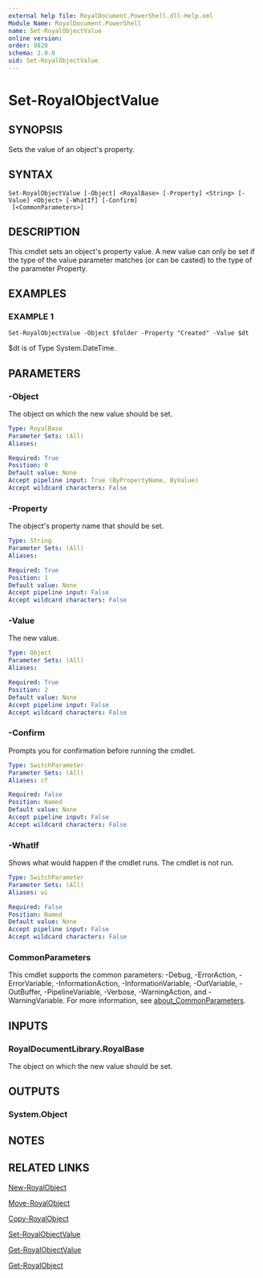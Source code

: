 ```yaml
---
external help file: RoyalDocument.PowerShell.dll-Help.xml
Module Name: RoyalDocument.PowerShell
name: Set-RoyalObjectValue
online version:
order: 9820
schema: 2.0.0
uid: Set-RoyalObjectValue
---
```


# Set-RoyalObjectValue

## SYNOPSIS
Sets the value of an object's property.

## SYNTAX

```
Set-RoyalObjectValue [-Object] <RoyalBase> [-Property] <String> [-Value] <Object> [-WhatIf] [-Confirm]
 [<CommonParameters>]
```

## DESCRIPTION
This cmdlet sets an object's property value.
A new value can only be set if the type of the value parameter matches (or can be casted) to the type of the parameter Property.

## EXAMPLES

### EXAMPLE 1
```
Set-RoyalObjectValue -Object $folder -Property "Created" -Value $dt
```

$dt is of Type System.DateTime.

## PARAMETERS

### -Object
The object on which the new value should be set.

```yaml
Type: RoyalBase
Parameter Sets: (All)
Aliases:

Required: True
Position: 0
Default value: None
Accept pipeline input: True (ByPropertyName, ByValue)
Accept wildcard characters: False
```

### -Property
The object's property name that should be set.

```yaml
Type: String
Parameter Sets: (All)
Aliases:

Required: True
Position: 1
Default value: None
Accept pipeline input: False
Accept wildcard characters: False
```

### -Value
The new value.

```yaml
Type: Object
Parameter Sets: (All)
Aliases:

Required: True
Position: 2
Default value: None
Accept pipeline input: False
Accept wildcard characters: False
```

### -Confirm
Prompts you for confirmation before running the cmdlet.

```yaml
Type: SwitchParameter
Parameter Sets: (All)
Aliases: cf

Required: False
Position: Named
Default value: None
Accept pipeline input: False
Accept wildcard characters: False
```

### -WhatIf
Shows what would happen if the cmdlet runs.
The cmdlet is not run.

```yaml
Type: SwitchParameter
Parameter Sets: (All)
Aliases: wi

Required: False
Position: Named
Default value: None
Accept pipeline input: False
Accept wildcard characters: False
```

### CommonParameters
This cmdlet supports the common parameters: -Debug, -ErrorAction, -ErrorVariable, -InformationAction, -InformationVariable, -OutVariable, -OutBuffer, -PipelineVariable, -Verbose, -WarningAction, and -WarningVariable. For more information, see [about_CommonParameters](http://go.microsoft.com/fwlink/?LinkID=113216).

## INPUTS

### RoyalDocumentLibrary.RoyalBase
The object on which the new value should be set.

## OUTPUTS

### System.Object
## NOTES

## RELATED LINKS

[New-RoyalObject]()

[Move-RoyalObject]()

[Copy-RoyalObject]()

[Set-RoyalObjectValue]()

[Get-RoyalObjectValue]()

[Get-RoyalObject]()

